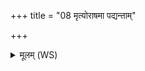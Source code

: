 +++
title = "08 मृत्योराषमा पद्यन्ताम्"

+++
<details><summary>मूलम् (WS)</summary>

मृत्योराषमा पद्यन्तां क्षुधं सेदिं वधं भयम् ।  
इन्द्रश्चाक्षुजालाभ्यां शर्व सेनाममूं हतम् ॥॥ ८ ॥  
पराजिताः प्र त्रसतामित्रा जिता धावत ब्रह्मणा ।  
बृहस्पतिप्रणुत्तानां मामीषां मोचि कश्चन ॥ ९ ॥
</details>